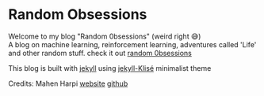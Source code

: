 # Random Obsessions

Welcome to my blog "Random 0bsessions" (weird right 😅)\
A blog on machine learning, reinforcement learning, adventures called 'Life' and other random stuff. check it out [random 0bsessions](https://mustious.github.io/randomobsessions/)

This blog is built with [jekyll](http://jekyllrb.com/) using [jekyll-Klisé](https://github.com/piharpi/jekyll-klise) minimalist theme

Credits:
Mahen Harpi [website](https://klise.now.sh) [github](https://github.com/piharpi)
